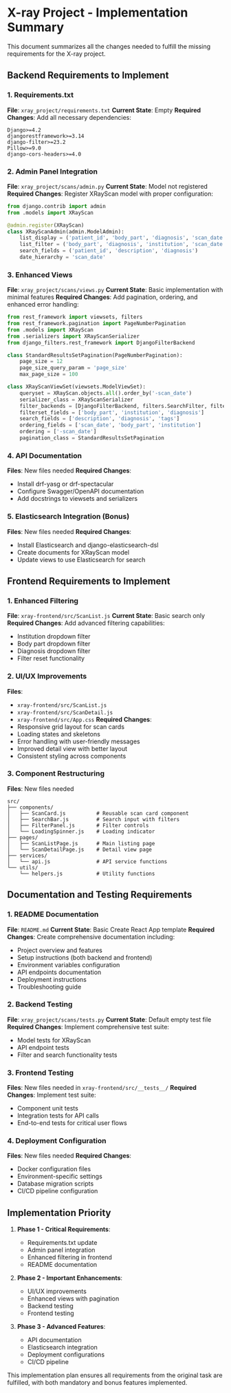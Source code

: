 # X-ray Project - Implementation Summary

This document summarizes all the changes needed to fulfill the missing requirements for the X-ray project.

## Backend Requirements to Implement

### 1. Requirements.txt
**File**: `xray_project/requirements.txt`
**Current State**: Empty
**Required Changes**: Add all necessary dependencies:
```
Django>=4.2
djangorestframework>=3.14
django-filter>=23.2
Pillow>=9.0
django-cors-headers>=4.0
```

### 2. Admin Panel Integration
**File**: `xray_project/scans/admin.py`
**Current State**: Model not registered
**Required Changes**: Register XRayScan model with proper configuration:
```python
from django.contrib import admin
from .models import XRayScan

@admin.register(XRayScan)
class XRayScanAdmin(admin.ModelAdmin):
    list_display = ('patient_id', 'body_part', 'diagnosis', 'scan_date', 'institution')
    list_filter = ('body_part', 'diagnosis', 'institution', 'scan_date')
    search_fields = ('patient_id', 'description', 'diagnosis')
    date_hierarchy = 'scan_date'
```

### 3. Enhanced Views
**File**: `xray_project/scans/views.py`
**Current State**: Basic implementation with minimal features
**Required Changes**: Add pagination, ordering, and enhanced error handling:
```python
from rest_framework import viewsets, filters
from rest_framework.pagination import PageNumberPagination
from .models import XRayScan
from .serializers import XRayScanSerializer
from django_filters.rest_framework import DjangoFilterBackend

class StandardResultsSetPagination(PageNumberPagination):
    page_size = 12
    page_size_query_param = 'page_size'
    max_page_size = 100

class XRayScanViewSet(viewsets.ModelViewSet):
    queryset = XRayScan.objects.all().order_by('-scan_date')
    serializer_class = XRayScanSerializer
    filter_backends = [DjangoFilterBackend, filters.SearchFilter, filters.OrderingFilter]
    filterset_fields = ['body_part', 'institution', 'diagnosis']
    search_fields = ['description', 'diagnosis', 'tags']
    ordering_fields = ['scan_date', 'body_part', 'institution']
    ordering = ['-scan_date']
    pagination_class = StandardResultsSetPagination
```

### 4. API Documentation
**Files**: New files needed
**Required Changes**: 
- Install drf-yasg or drf-spectacular
- Configure Swagger/OpenAPI documentation
- Add docstrings to viewsets and serializers

### 5. Elasticsearch Integration (Bonus)
**Files**: New files needed
**Required Changes**:
- Install Elasticsearch and django-elasticsearch-dsl
- Create documents for XRayScan model
- Update views to use Elasticsearch for search

## Frontend Requirements to Implement

### 1. Enhanced Filtering
**File**: `xray-frontend/src/ScanList.js`
**Current State**: Basic search only
**Required Changes**: Add advanced filtering capabilities:
- Institution dropdown filter
- Body part dropdown filter
- Diagnosis dropdown filter
- Filter reset functionality

### 2. UI/UX Improvements
**Files**: 
- `xray-frontend/src/ScanList.js`
- `xray-frontend/src/ScanDetail.js`
- `xray-frontend/src/App.css`
**Required Changes**:
- Responsive grid layout for scan cards
- Loading states and skeletons
- Error handling with user-friendly messages
- Improved detail view with better layout
- Consistent styling across components

### 3. Component Restructuring
**Files**: New files needed
```
src/
├── components/
│   ├── ScanCard.js          # Reusable scan card component
│   ├── SearchBar.js         # Search input with filters
│   ├── FilterPanel.js       # Filter controls
│   └── LoadingSpinner.js    # Loading indicator
├── pages/
│   ├── ScanListPage.js      # Main listing page
│   └── ScanDetailPage.js    # Detail view page
├── services/
│   └── api.js               # API service functions
└── utils/
    └── helpers.js           # Utility functions
```

## Documentation and Testing Requirements

### 1. README Documentation
**File**: `README.md`
**Current State**: Basic Create React App template
**Required Changes**: Create comprehensive documentation including:
- Project overview and features
- Setup instructions (both backend and frontend)
- Environment variables configuration
- API endpoints documentation
- Deployment instructions
- Troubleshooting guide

### 2. Backend Testing
**File**: `xray_project/scans/tests.py`
**Current State**: Default empty test file
**Required Changes**: Implement comprehensive test suite:
- Model tests for XRayScan
- API endpoint tests
- Filter and search functionality tests

### 3. Frontend Testing
**Files**: New files needed in `xray-frontend/src/__tests__/`
**Required Changes**: Implement test suite:
- Component unit tests
- Integration tests for API calls
- End-to-end tests for critical user flows

### 4. Deployment Configuration
**Files**: New files needed
**Required Changes**:
- Docker configuration files
- Environment-specific settings
- Database migration scripts
- CI/CD pipeline configuration

## Implementation Priority

1. **Phase 1 - Critical Requirements**:
   - Requirements.txt update
   - Admin panel integration
   - Enhanced filtering in frontend
   - README documentation

2. **Phase 2 - Important Enhancements**:
   - UI/UX improvements
   - Enhanced views with pagination
   - Backend testing
   - Frontend testing

3. **Phase 3 - Advanced Features**:
   - API documentation
   - Elasticsearch integration
   - Deployment configurations
   - CI/CD pipeline

This implementation plan ensures all requirements from the original task are fulfilled, with both mandatory and bonus features implemented.